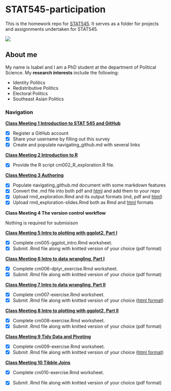# STAT545-participation
This is the homework repo for [STAT545](https://stat545.stat.ubc.ca). It serves as a folder for projects and assignnments undertaken for STAT545. 

![](https://media.tenor.com/images/4499c00cb6446e066b244a7859f695af/tenor.gif)

## About me 

My name is Isabel and I am a PhD student at the department of Political Science. My **research interests** include the following:

* Identity Politics
* Redistributive Politics
* Electoral Politics
* Southeast Asian Politics

### Navigation

[**Class Meeting 1 Introduction to STAT 545 and GitHub**](https://github.com/isabelchew/STAT545-participation/tree/master/Class%20Meeting%201)
- [x] Register a GitHub account
- [x] Share your username by filling out this survey
- [x] Create and populate navigating_github.md with several links

[**Class Meeting 2 Introduction to R**](https://github.com/isabelchew/STAT545-participation/tree/master/Class%20Meeting%202)
- [x] Provide the R script cm002_R_exploration.R file. 

[**Class Meeting 3 Authoring**](https://github.com/isabelchew/STAT545-participation/tree/master/Class%20Meeting%203)
- [x] Populate navigating_github.md document with some markdown features
- [x] Convert the .md file into both pdf and [html](https://isabelchew.github.io/STAT545-participation/Class%20Meeting%203/RMD-exploration.html) and add them to your repo
- [x] Upload rmd_exploration.Rmd and its output formats (md, pdf and [html](https://isabelchew.github.io/STAT545-participation/Class%20Meeting%203/RMD-exploration.html))
- [x] Upload rmd_exploration-slides.Rmd both as Rmd and [html](https://isabelchew.github.io/STAT545-participation/Class%20Meeting%203/rmd_explorations_slides.html) formats

**Class Meeting 4 The version control workflow**

Nothing is required for submisison

[**Class Meeting 5 Intro to plotting with ggplot2, Part I**](https://github.com/isabelchew/STAT545-participation/tree/master/Class%20Meeting%205)
- [x] Complete cm005-ggplot_intro.Rmd worksheet. 
- [x] Submit .Rmd file along with knitted version of your choice (pdf format)

[**Class Meeting 6 Intro to data wrangling, Part I**](https://github.com/isabelchew/STAT545-participation/tree/master/Class%20Meeting%206)
- [x] Complete cm006-dplyr_exercise.Rmd worksheet. 
- [x] Submit .Rmd file along with knitted version of your choice (pdf format)

[**Class Meeting 7 Intro to data wrangling, Part II**](https://github.com/isabelchew/STAT545-participation/tree/master/Class%20Meeting%207)
- [x] Complete cm007-exercise.Rmd worksheet. 
- [x] Submit .Rmd file along with knitted version of your choice ([html format](https://isabelchew.github.io/STAT545-participation/Class%20Meeting%207/cm007-exercise.html))

[**Class Meeting 8 Intro to plotting with ggplot2, Part II**](https://github.com/isabelchew/STAT545-participation/tree/master/Class%20Meeting%208)
- [x] Complete cm008-exercise.Rmd worksheet. 
- [x] Submit .Rmd file along with knitted version of your choice (pdf format)

[**Class Meeting 9 Tidy Data and Pivoting**](https://github.com/isabelchew/STAT545-participation/tree/master/Class%20Meeting%208)
- [x] Complete cm009-exercise.Rmd worksheet.
- [x] Submit .Rmd file along with knitted version of your choice ([html format](https://isabelchew.github.io/STAT545-participation/Class%20Meeting%209/cm009%20exercise.nb.html))

[**Class Meeting 10 Tibble Joins**](https://github.com/isabelchew/STAT545-participation/tree/master/Class%20Meeting%2010)
- [x] Complete cm010-exercise.Rmd worksheet. 
- [x] Submit .Rmd file along with knitted version of your choice (pdf format)


